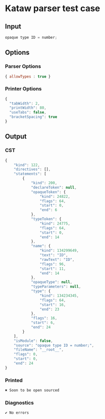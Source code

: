 # Kataw parser test case

## Input

`````js
opaque type ID = number;
`````

## Options

### Parser Options

`````js
{ allowTypes : true }
`````

### Printer Options

`````js
{
  "tabWidth": 2,
  "printWidth": 80,
  "useTabs": false,
  "bracketSpacing": true
}
`````

## Output
### CST

```javascript
{
    "kind": 122,
    "directives": [],
    "statements": [
        {
            "kind": 200,
            "declareToken": null,
            "opaqueToken": {
                "kind": 24822,
                "flags": 64,
                "start": 0,
                "end": 6
            },
            "typeToken": {
                "kind": 24775,
                "flags": 64,
                "start": 0,
                "end": 14
            },
            "name": {
                "kind": 134299649,
                "text": "ID",
                "rawText": "ID",
                "flags": 96,
                "start": 11,
                "end": 14
            },
            "opaqueType": null,
            "typeParameters": null,
            "type": {
                "kind": 134234345,
                "flags": 64,
                "start": 16,
                "end": 23
            },
            "flags": 16,
            "start": 6,
            "end": 24
        }
    ],
    "isModule": false,
    "source": "opaque type ID = number;",
    "fileName": "__root__",
    "flags": 0,
    "start": 0,
    "end": 24
}
```

### Printed

```javascript
✖ Soon to be open sourced
```

### Diagnostics

```javascript
✔ No errors
```

